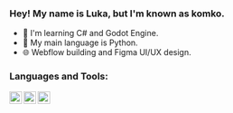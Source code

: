 ### Hey! My name is Luka, but I'm known as komko.

- 🔭 I'm learning C# and Godot Engine.
- 🐍 My main language is Python.
- 🌐 Webflow building and Figma UI/UX design.

### Languages and Tools:
<img align="left" alt="Python" width="22px" src="https://cdn.worldvectorlogo.com/logos/python-5.svg" />
<img align="left" alt="VS Code" width="22px" src="https://code.visualstudio.com/assets/images/code-stable.png" />
<img align="left" alt="C" width="22px" src="https://upload.wikimedia.org/wikipedia/commons/1/18/C_Programming_Language.svg" />
